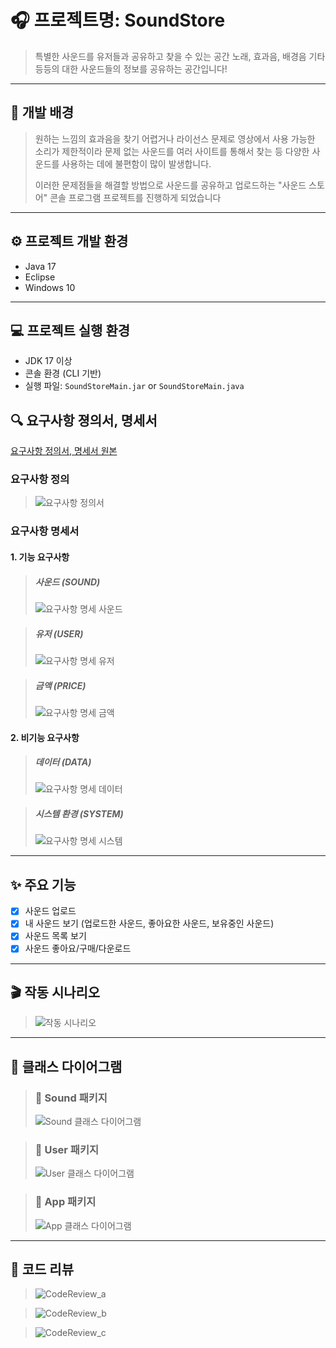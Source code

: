 # 🎧 프로젝트명: SoundStore

> 특별한 사운드를 유저들과 공유하고 찾을 수 있는 공간
> 노래, 효과음, 배경음 기타 등등의 대한 사운드들의 정보를 공유하는 공간입니다!

---

## 🧠 개발 배경

> 원하는 느낌의 효과음을 찾기 어렵거나 라이선스 문제로 영상에서 사용 가능한 소리가 제한적이라
> 문제 없는 사운드를 여러 사이트를 통해서 찾는 등 다양한 사운드를 사용하는 데에 불편함이 많이 발생합니다.
> 
> 이러한 문제점들을 해결할 방법으로 사운드를 공유하고 업로드하는 "사운드 스토어" 콘솔 프로그램 프로젝트를 진행하게 되었습니다

---

## ⚙️ 프로젝트 개발 환경

- Java 17
- Eclipse
- Windows 10

---

## 💻 프로젝트 실행 환경

- JDK 17 이상
- 콘솔 환경 (CLI 기반)
- 실행 파일: `SoundStoreMain.jar` or `SoundStoreMain.java`


## 🔍 요구사항 졍의서, 명세서
[요구사항 정의서, 명세서 원본](https://docs.google.com/spreadsheets/d/1eLR46TsCTyzi2-oHuJ4Jh1tjbZ6jeBRgaJTdUylKOZY/edit?usp=sharing)

### 요구사항 정의
> ![요구사항 정의서](./imgs/RequirementsDefinition.png)

### 요구사항 명세서
#### 1. 기능 요구사항
> ##### 사운드 (SOUND)
> ![요구사항 명세 사운드](./imgs/RequirementsSpecification_Sound.png)

> ##### 유저 (USER)
> ![요구사항 명세 유저](./imgs/RequirementsSpecification_User.png)

> ##### 금액 (PRICE)
> ![요구사항 명세 금액](./imgs/RequirementsSpecification_Price.png)


#### 2. 비기능 요구사항

> ##### 데이터 (DATA)
> ![요구사항 명세 데이터](./imgs/RequirementsSpecification_Data.png)

> ##### 시스템 환경 (SYSTEM)
> ![요구사항 명세 시스템](./imgs/RequirementsSpecification_System.png)
---

## ✨ 주요 기능

- [x] 사운드 업로드
- [x] 내 사운드 보기 (업로드한 사운드, 좋아요한 사운드, 보유중인 사운드)
- [x] 사운드 목록 보기
- [x] 사운드 좋아요/구매/다운로드

---

## 🎬 작동 시나리오

> ![작동 시나리오](./imgs/Scenario.png)

---

## 🧭 클래스 다이어그램

> ### 📁 Sound 패키지  
> ![Sound 클래스 다이어그램](./imgs/ClassDiagram_PackageSound.png)

> ### 📁 User 패키지  
> ![User 클래스 다이어그램](./imgs/ClassDiagram_PackageUser.png)

> ### 📁 App 패키지  
> ![App 클래스 다이어그램](./imgs/ClassDiagram_PackageApp.png)

---

## 📑 코드 리뷰

> ![CodeReview_a](./imgs/CodeReview_a.png)

> ![CodeReview_b](./imgs/CodeReview_b.png)

> ![CodeReview_c](./imgs/CodeReview_c.png)


